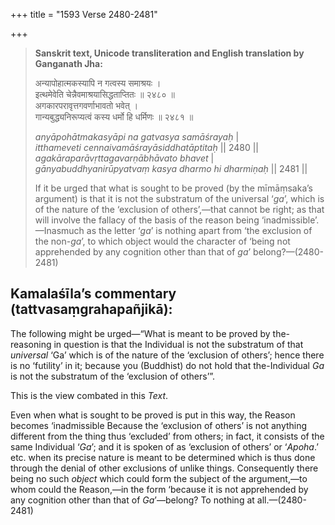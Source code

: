 +++
title = "1593 Verse 2480-2481"

+++
> **Sanskrit text, Unicode transliteration and English translation by Ganganath Jha:** 
>
> अन्यापोहात्मकस्यापि न गत्वस्य समाश्रयः ।  
> इत्थमेवेति चेन्नैवमाश्रयासिद्धताप्तितः ॥ २४८० ॥  
> अगकारपरावृत्तगवर्णाभावतो भवेत् ।  
> गान्यबुद्ध्यनिरूप्यत्वं कस्य धर्मो हि धर्मिणः ॥ २४८१ ॥ 
>
> *anyāpohātmakasyāpi na gatvasya samāśrayaḥ* \|  
> *itthameveti cennaivamāśrayāsiddhatāptitaḥ* \|\| 2480 \|\|  
> *agakāraparāvṛttagavarṇābhāvato bhavet* \|  
> *gānyabuddhyanirūpyatvaṃ kasya dharmo hi dharmiṇaḥ* \|\| 2481 \|\| 
>
> If it be urged that what is sought to be proved (by the mīmāṃsaka’s argument) is that it is not the substratum of the universal ‘*ga*’, which is of the nature of the ‘exclusion of others’,—that cannot be right; as that will involve the fallacy of the basis of the reason being ‘inadmissible’.—Inasmuch as the letter ‘*ga*’ is nothing apart from ‘the exclusion of the non-*ga*’, to which object would the character of ‘being not apprehended by any cognition other than that of *ga*’ belong?—(2480-2481)



## Kamalaśīla’s commentary (tattvasaṃgrahapañjikā):

The following might be urged—“What is meant to be proved by the-reasoning in question is that the Individual is not the substratum of that *universal* ‘Ga’ which is of the nature of the ‘exclusion of others’; hence there is no ‘futility’ in it; because you (Buddhist) do not hold that the-Individual *Ga* is not the substratum of the ‘exclusion of others’”.

This is the view combated in this *Text*.

Even when what is sought to be proved is put in this way, the Reason becomes ‘inadmissible Because the ‘exclusion of others’ is not anything different from the thing thus ‘excluded’ from others; in fact, it consists of the same Individual ‘*Ga*’; and it is spoken of as ‘exclusion of others’ or ‘*Apoha*.’ etc. when its precise nature is meant to be determined which is thus done through the denial of other exclusions of unlike things. Consequently there being no such *object* which could form the subject of the argument,—to whom could the Reason,—in the form ‘because it is not apprehended by any cognition other than that of *Ga*’—belong? To nothing at all.—(2480-2481)


